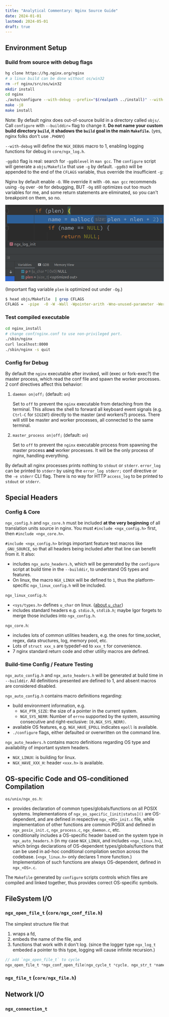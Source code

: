 ```yaml
---
title: "Analytical Commentary: Nginx Source Guide"
date: 2024-01-01
lastmod: 2024-05-01
draft: true
---
```


## Environment Setup

### Build from source with debug flags

```bash
hg clone https://hg.nginx.org/nginx
# a linux build can be done without os/win32
rm -rf nginx/src/os/win32
mkdir install
cd nginx
./auto/configure --with-debug --prefix="$(realpath ../install)" --with-cc-opt='-ggdb3 -O0'
make -j8
make install
```

Note: By default nginx does out-of-source build in a directory called `objs/`. Call `configure` with `--builddir=` flag to change it. **Do not name your custom build directory `build`, it shadows the `build` goal in the main `Makefile`.** (yes, nginx folks don't use `.PHONY`)

`--with-debug` will define the `NGX_DEBUG` macro to 1, enabling logging functions for debug in `core/ngx_log.h`.

`-ggdb3` flag is real: search for `-ggdblevel` in `man gcc`. The `configure` script will generate a `objs/Makefile` that use `-g` by default. `-ggdb3` will be appended to the end of the `CFLAGS` variable, thus override the insufficient `-g`:

Nginx by default enable `-O`. We override it with `-O0`. `man gcc` recommends using `-Og` over `-O0` for debugging, BUT `-Og` still optimizes out too much variables for me, and some return statements are eliminated, so you can't breakpoint on them, so no.

![foo](plen.png)

(Important flag variable `plen` is optimized out under `-Og`.)

```bash
$ head objs/Makefile  | grep CFLAGS
CFLAGS =  -pipe  -O -W -Wall -Wpointer-arith -Wno-unused-parameter -Werror -g -ggdb3 -O0
```

### Test compiled executable

```bash
cd nginx_install
# change conf/nginx.conf to use non-privileged port.
./sbin/nginx
curl localhost:8000
./sbin/nginx -s quit
```


### Config for Debug

By default the `nginx` executable after invoked, will (exec or fork-exec?) the master process, which read the conf file and spawn the worker processes. 2 conf directives affect this behavior:

1. `daemon on|off;` (default: `on`)
    
    Set to `off` to prevent the `nginx` executable from detaching from the terminal. This allows the shell to forward all keyboard event signals (e.g. `Ctrl-C` for `SIGINT`) directly to the master (and workers?) process. There will still be master and worker processes, all connected to the same terminal.

2. `master_process on|off;` (default: `on`)

    Set to `off` to prevent the `nginx` executable process from spawning the master process **and** worker processes. It will be the only process of nginx, handling everything.

By default all nginx processes prints nothing to `stdout` or `stderr`. `error_log` can be printed to `stderr` by using the `error_log stderr;` conf directive or the `-e stderr` CLI flag. There is no way for HTTP `access_log` to be printed to `stdout` or `stderr`.

Special Headers
--------------

### Config & Core

`ngx_config.h` and `ngx_core.h` must be included **at the very beginning** of all translation units source in nginx. You must `#include <ngx_config.h>` first, then `#include <ngx_core.h>`.

`#include <ngx_config.h>` brings important feature test macros like `_GNU_SOURCE`, so that all headers being included after that line can benefit from it. It also:

- includes `ngx_auto_headers.h`, which will be generated by the `configure` script at build time in the `--builddir`, to understand OS types and features.
- On linux, the macro `NGX_LINUX` will be defined to `1`, thus the platform-specific `ngx_linux_config.h` will be included. 

`ngx_linux_config.h`:

- `<sys/types.h>` defines `u_char` on linux. ([about `u_char`](https://stackoverflow.com/questions/1918934/is-u-char-a-standard))
- includes standard headers e.g. `stdio.h`, `stdlib.h`; maybe Igor forgets to merge those includes into `ngx_config.h`.

`ngx_core.h`:
- includes lots of common utilities headers, e.g. the ones for time,socket, regex, data structures, log, memory pool, etc.
- Lots of `struct xxx_s` are typedef-ed to `xxx_t` for convenience.
- 7 nginx standard return code and other utility macros are defined.

### Build-time Config / Feature Testing

`ngx_auto_config.h` and `ngx_auto_headers.h` will be generated at build time in `--builddir`. All definitions presented are defined to 1, and absent macros are considered disabled.

`ngx_auto_config.h` contains macro definitions regarding:

- build environment information, e.g.
	- `NGX_PTR_SIZE`: the size of a pointer in the current system.
	- `NGX_SYS_NERR`: Number of `errno` supported by the system, assuming consecutive and right-exclusive: `[0,NGX_SYS_NERR)`.
- available OS features, e.g. `NGX_HAVE_EPOLL` indicates `epoll` is available.
- `./configure` flags, either defaulted or overwritten on the command line.

`ngx_auto_headers.h` contains macro definitions regarding OS type and availability of important system headers.

- `NGX_LINUX`: is building for linux.
- `NGX_HAVE_XXX_H`: header `<xxx.h>` is available.

OS-specific Code and OS-conditioned Compilation
--------------

`os/unix/ngx_os.h`:

- provides declaration of common types/globals/functions on all POSIX systems. Implementations of `ngx_os_specific_[init|status]()` are OS-dependent, and are defined in respective `ngx_<OS>_init.c` file, while implementation of other functions are common POSIX and defined in `ngx_posix_init.c`, `ngx_process.c`, `ngx_daemon.c`, etc.
- conditionally includes a OS-specific header based on the system type in `ngx_auto_headers.h` (in my case `NGX_LINUX`, and includes `<ngx_linux.h>`), which brings declarations of OS-dependent types/globals/functions that can be used in ad-hoc conditional compilation section across the codebase. (`<ngx_linux.h>` only declares 1 more function.) Implementation of such functions are always OS-dependent, defined in `ngx_<OS>.c`.

The `Makefile` generated by `configure` scripts controls which files are compiled and linked together, thus provides correct OS-specific symbols.

FileSystem I/O
---------------

### `ngx_open_file_t` (`core/ngx_conf_file.h`)

The simplest structure file that
1. wraps a fd,
2. embeds the name of the file, and 
3. functions that work with it don't log. (since the logger type `ngx_log_t` embeded a pointer to this type, logging will cause infinite recursion.)

```c
// add `ngx_open_file_t` to cycle
ngx_open_file_t *ngx_conf_open_file(ngx_cycle_t *cycle, ngx_str_t *name);
```

### `ngx_file_t` (`core/ngx_file.h`)


## Network I/O

### `ngx_connection_t`
